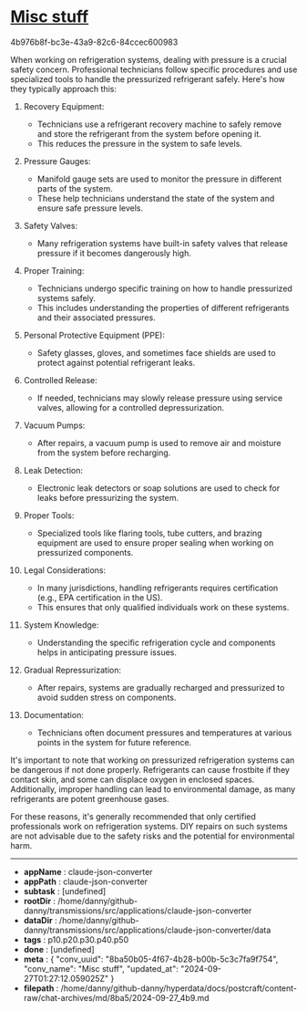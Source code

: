 # [Misc stuff](https://claude.ai/chat/8ba50b05-4f67-4b28-b00b-5c3c7fa9f754)

4b976b8f-bc3e-43a9-82c6-84ccec600983

 When working on refrigeration systems, dealing with pressure is a crucial safety concern. Professional technicians follow specific procedures and use specialized tools to handle the pressurized refrigerant safely. Here's how they typically approach this:

1. Recovery Equipment:
   - Technicians use a refrigerant recovery machine to safely remove and store the refrigerant from the system before opening it.
   - This reduces the pressure in the system to safe levels.

2. Pressure Gauges:
   - Manifold gauge sets are used to monitor the pressure in different parts of the system.
   - These help technicians understand the state of the system and ensure safe pressure levels.

3. Safety Valves:
   - Many refrigeration systems have built-in safety valves that release pressure if it becomes dangerously high.

4. Proper Training:
   - Technicians undergo specific training on how to handle pressurized systems safely.
   - This includes understanding the properties of different refrigerants and their associated pressures.

5. Personal Protective Equipment (PPE):
   - Safety glasses, gloves, and sometimes face shields are used to protect against potential refrigerant leaks.

6. Controlled Release:
   - If needed, technicians may slowly release pressure using service valves, allowing for a controlled depressurization.

7. Vacuum Pumps:
   - After repairs, a vacuum pump is used to remove air and moisture from the system before recharging.

8. Leak Detection:
   - Electronic leak detectors or soap solutions are used to check for leaks before pressurizing the system.

9. Proper Tools:
   - Specialized tools like flaring tools, tube cutters, and brazing equipment are used to ensure proper sealing when working on pressurized components.

10. Legal Considerations:
    - In many jurisdictions, handling refrigerants requires certification (e.g., EPA certification in the US).
    - This ensures that only qualified individuals work on these systems.

11. System Knowledge:
    - Understanding the specific refrigeration cycle and components helps in anticipating pressure issues.

12. Gradual Repressurization:
    - After repairs, systems are gradually recharged and pressurized to avoid sudden stress on components.

13. Documentation:
    - Technicians often document pressures and temperatures at various points in the system for future reference.

It's important to note that working on pressurized refrigeration systems can be dangerous if not done properly. Refrigerants can cause frostbite if they contact skin, and some can displace oxygen in enclosed spaces. Additionally, improper handling can lead to environmental damage, as many refrigerants are potent greenhouse gases.

For these reasons, it's generally recommended that only certified professionals work on refrigeration systems. DIY repairs on such systems are not advisable due to the safety risks and the potential for environmental harm.

---

* **appName** : claude-json-converter
* **appPath** : claude-json-converter
* **subtask** : [undefined]
* **rootDir** : /home/danny/github-danny/transmissions/src/applications/claude-json-converter
* **dataDir** : /home/danny/github-danny/transmissions/src/applications/claude-json-converter/data
* **tags** : p10.p20.p30.p40.p50
* **done** : [undefined]
* **meta** : {
  "conv_uuid": "8ba50b05-4f67-4b28-b00b-5c3c7fa9f754",
  "conv_name": "Misc stuff",
  "updated_at": "2024-09-27T01:27:12.059025Z"
}
* **filepath** : /home/danny/github-danny/hyperdata/docs/postcraft/content-raw/chat-archives/md/8ba5/2024-09-27_4b9.md